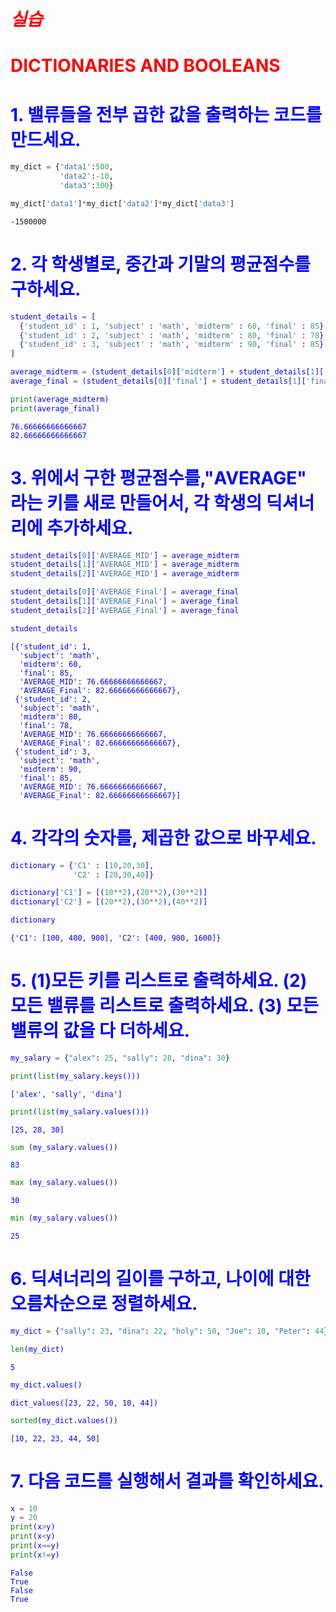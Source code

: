 # <font color='red'> *실습* </font> 
# <font color='red'> DICTIONARIES AND BOOLEANS </font> 

# <font color='blue'> 1. 밸류들을 전부 곱한 값을 출력하는 코드를 만드세요. </font>


```python
my_dict = {'data1':500,
           'data2':-10,
           'data3':300}

```


```python
my_dict['data1']*my_dict['data2']*my_dict['data3']
```




    -1500000



# <font color='blue'> 2. 각 학생별로, 중간과 기말의 평균점수를 구하세요.  


```python
student_details = [
  {'student_id' : 1, 'subject' : 'math', 'midterm' : 60, 'final' : 85},
  {'student_id' : 2, 'subject' : 'math', 'midterm' : 80, 'final' : 78},
  {'student_id' : 3, 'subject' : 'math', 'midterm' : 90, 'final' : 85}
]

```


```python
average_midterm = (student_details[0]['midterm'] + student_details[1]['midterm'] + student_details[2]['midterm']) / len(student_details)
average_final = (student_details[0]['final'] + student_details[1]['final'] + student_details[2]['final']) / len(student_details)
```


```python
print(average_midterm)
print(average_final)
```

    76.66666666666667
    82.66666666666667
    

# <font color='blue'> 3. 위에서 구한 평균점수를,"AVERAGE" 라는 키를 새로 만들어서, 각 학생의 딕셔너리에 추가하세요.


```python
student_details[0]['AVERAGE_MID'] = average_midterm
student_details[1]['AVERAGE_MID'] = average_midterm
student_details[2]['AVERAGE_MID'] = average_midterm
```


```python
student_details[0]['AVERAGE_Final'] = average_final
student_details[1]['AVERAGE_Final'] = average_final
student_details[2]['AVERAGE_Final'] = average_final
```


```python
student_details
```




    [{'student_id': 1,
      'subject': 'math',
      'midterm': 60,
      'final': 85,
      'AVERAGE_MID': 76.66666666666667,
      'AVERAGE_Final': 82.66666666666667},
     {'student_id': 2,
      'subject': 'math',
      'midterm': 80,
      'final': 78,
      'AVERAGE_MID': 76.66666666666667,
      'AVERAGE_Final': 82.66666666666667},
     {'student_id': 3,
      'subject': 'math',
      'midterm': 90,
      'final': 85,
      'AVERAGE_MID': 76.66666666666667,
      'AVERAGE_Final': 82.66666666666667}]



# <font color='blue'> 4. 각각의 숫자를,  제곱한 값으로 바꾸세요.


```python
dictionary = {'C1' : [10,20,30],
              'C2' : [20,30,40]}


```


```python
dictionary['C1'] = [(10**2),(20**2),(30**2)]
dictionary['C2'] = [(20**2),(30**2),(40**2)]
```


```python
dictionary
```




    {'C1': [100, 400, 900], 'C2': [400, 900, 1600]}



# <font color='blue'>  5. (1)모든 키를 리스트로 출력하세요. (2) 모든 밸류를 리스트로 출력하세요. (3) 모든 밸류의 값을 다 더하세요.


```python
my_salary = {"alex": 25, "sally": 28, "dina": 30}

```


```python
print(list(my_salary.keys()))
```

    ['alex', 'sally', 'dina']
    


```python
print(list(my_salary.values()))
```

    [25, 28, 30]
    


```python
sum (my_salary.values())
```




    83




```python
max (my_salary.values())
```




    30




```python
min (my_salary.values())
```




    25



# <font color='blue'>  6. 딕셔너리의 길이를 구하고, 나이에 대한 오름차순으로 정렬하세요.


```python
my_dict = {"sally": 23, "dina": 22, "holy": 50, "Joe": 10, "Peter": 44}

```


```python
len(my_dict)
```




    5




```python
my_dict.values()
```




    dict_values([23, 22, 50, 10, 44])




```python
sorted(my_dict.values())
```




    [10, 22, 23, 44, 50]



# <font color='blue'> 7. 다음 코드를 실행해서 결과를 확인하세요. </font> 


```python
x = 10
y = 20
print(x>y)
print(x<y)
print(x==y)
print(x!=y)

```

    False
    True
    False
    True
    
